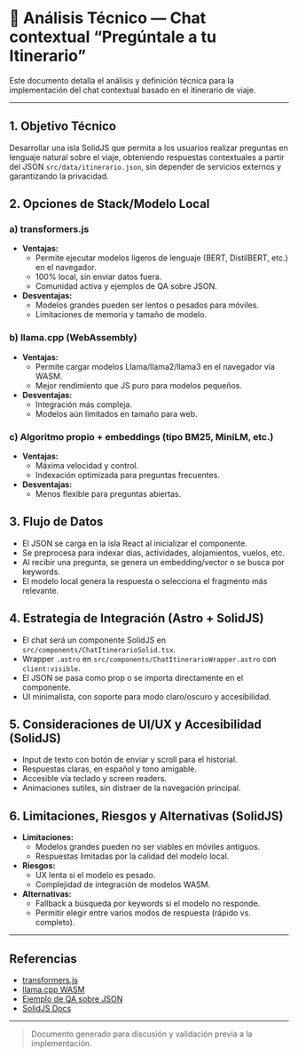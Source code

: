 # 📑 Análisis Técnico — Chat contextual “Pregúntale a tu Itinerario”

Este documento detalla el análisis y definición técnica para la implementación del chat contextual basado en el itinerario de viaje.

---

## 1. Objetivo Técnico

Desarrollar una isla SolidJS que permita a los usuarios realizar preguntas en lenguaje natural sobre el viaje, obteniendo respuestas contextuales a partir del JSON `src/data/itinerario.json`, sin depender de servicios externos y garantizando la privacidad.

## 2. Opciones de Stack/Modelo Local

### a) transformers.js
- **Ventajas:**
  - Permite ejecutar modelos ligeros de lenguaje (BERT, DistilBERT, etc.) en el navegador.
  - 100% local, sin enviar datos fuera.
  - Comunidad activa y ejemplos de QA sobre JSON.
- **Desventajas:**
  - Modelos grandes pueden ser lentos o pesados para móviles.
  - Limitaciones de memoria y tamaño de modelo.

### b) llama.cpp (WebAssembly)
- **Ventajas:**
  - Permite cargar modelos Llama/llama2/llama3 en el navegador vía WASM.
  - Mejor rendimiento que JS puro para modelos pequeños.
- **Desventajas:**
  - Integración más compleja.
  - Modelos aún limitados en tamaño para web.

### c) Algoritmo propio + embeddings (tipo BM25, MiniLM, etc.)
- **Ventajas:**
  - Máxima velocidad y control.
  - Indexación optimizada para preguntas frecuentes.
- **Desventajas:**
  - Menos flexible para preguntas abiertas.

## 3. Flujo de Datos

- El JSON se carga en la isla React al inicializar el componente.
- Se preprocesa para indexar días, actividades, alojamientos, vuelos, etc.
- Al recibir una pregunta, se genera un embedding/vector o se busca por keywords.
- El modelo local genera la respuesta o selecciona el fragmento más relevante.

## 4. Estrategia de Integración (Astro + SolidJS)

- El chat será un componente SolidJS en `src/components/ChatItinerarioSolid.tsx`.
- Wrapper `.astro` en `src/components/ChatItinerarioWrapper.astro` con `client:visible`.
- El JSON se pasa como prop o se importa directamente en el componente.
- UI minimalista, con soporte para modo claro/oscuro y accesibilidad.

## 5. Consideraciones de UI/UX y Accesibilidad (SolidJS)

- Input de texto con botón de enviar y scroll para el historial.
- Respuestas claras, en español y tono amigable.
- Accesible vía teclado y screen readers.
- Animaciones sutiles, sin distraer de la navegación principal.

## 6. Limitaciones, Riesgos y Alternativas (SolidJS)

- **Limitaciones:**
  - Modelos grandes pueden no ser viables en móviles antiguos.
  - Respuestas limitadas por la calidad del modelo local.
- **Riesgos:**
  - UX lenta si el modelo es pesado.
  - Complejidad de integración de modelos WASM.
- **Alternativas:**
  - Fallback a búsqueda por keywords si el modelo no responde.
  - Permitir elegir entre varios modos de respuesta (rápido vs. completo).

---

## Referencias
- [transformers.js](https://xenova.github.io/transformers.js/)
- [llama.cpp WASM](https://github.com/ggerganov/llama.cpp/tree/master/examples/wasm)
- [Ejemplo de QA sobre JSON](https://huggingface.co/spaces/xenova/json-qa)
- [SolidJS Docs](https://www.solidjs.com/docs)

---

> Documento generado para discusión y validación previa a la implementación.
